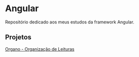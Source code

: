 # Angular
Repositório dedicado aos meus estudos da framework Angular.

## Projetos
[Organo - Organização de Leituras](https://github.com/esteroliver/Angular/tree/main/organo)
